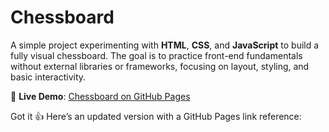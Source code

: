 # Chessboard

A simple project experimenting with **HTML**, **CSS**, and **JavaScript** to build a fully visual chessboard.
The goal is to practice front-end fundamentals without external libraries or frameworks, focusing on layout, styling, and basic interactivity.

🔗 **Live Demo**: [Chessboard on GitHub Pages](https://danielbom.github.io/chessboard/index.html)

Got it 👍 Here’s an updated version with a GitHub Pages link reference:
